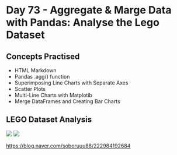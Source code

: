 # Day 73 - Aggregate & Marge Data with Pandas: Analyse the Lego Dataset
## Concepts Practised
- HTML Markdown
- Pandas .agg() function
- Superimposing Line Charts with Separate Axes
- Scatter Plots
- Multi-Line Charts with Matplotib
- Merge DataFrames and Creating Bar Charts
## LEGO  Dataset Analysis
<img src="https://postfiles.pstatic.net/MjAyMzAxMTNfNjQg/MDAxNjczNTgwMzU4NjE5.n71MyF2L-E1oSsXL1gQRnAvuOaCPINekm5PeOIrnLGkg._BUiR_-X4Q8R_rvikOtbyaHezDRnAa6gzzlnx2oYtz8g.PNG.soboruuu88/%EC%8A%A4%ED%81%AC%EB%A6%B0%EC%83%B7_2023-01-13_%EC%98%A4%ED%9B%84_12.25.52.png?type=w773">

<img src="https://postfiles.pstatic.net/MjAyMzAxMTRfMjE1/MDAxNjczNjgxMzA1ODA0.2NipOf2NlKWZHVxcro7pPW5Xdjs7ZMv3ITXcNFx5inkg.8wKlWvVicIioyyNCfjPO-H2MUbORMQ8qXWSGcLGjHQ8g.PNG.soboruuu88/%EC%8A%A4%ED%81%AC%EB%A6%B0%EC%83%B7_2023-01-14_%EC%98%A4%ED%9B%84_4.28.21.png?type=w773">

https://blog.naver.com/soboruuu88/222984192684
